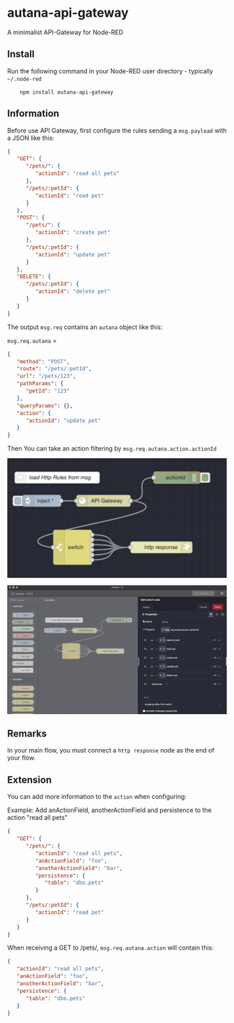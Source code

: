 autana-api-gateway
=====================

A minimalist API-Gateway for Node-RED

## Install

Run the following command in your Node-RED user directory - typically `~/.node-red`

        npm install autana-api-gateway

## Information
   
Before use API Gateway, first configure the rules sending a <code>msg.payload</code> with a JSON like this:

```json
{
   "GET": {
      "/pets/": {
         "actionId": "read all pets"
      },
      "/pets/:petId": {
         "actionId": "read pet"
      }
   },
   "POST": {
      "/pets/": {
         "actionId": "create pet"
      },
      "/pets/:petId": {
         "actionId": "update pet"
      }
   },
   "DELETE": {
      "/pets/:petId": {
         "actionId": "delete pet"
      }
   }
}
```

The output <code>msg.req</code> contains an <code>autana</code> object like 
this:

<code>msg.req.autana</code> =
```json
{
   "method": "POST",
   "route": "/pets/:petId",
   "url": "/pets/123",
   "pathParams": {
      "petId": "123"
   },
   "queryParams": {},
   "action": {
      "actionId": "update pet"
   }
}
```

Then You can take an action filtering by <code>msg.req.autana.action.actionId</code>

![exampleFlow](./examples/mainFlow.png)

![actionId filtering](./examples/mainFlowFiltering.png)

## Remarks

In your main flow, you must connect a <code>http response</code> node as the end of your flow.

## Extension

You can add more information to the <code>action</code> when configuring:

Example: Add anActionField, anotherActionField and persistence to the action "read all pets"

```json
{
   "GET": {
      "/pets/": {
         "actionId": "read all pets",
         "anActionField": "foo",
         "anotherActionField": "bar",
         "persistence": {
            "table": "dbo.pets"
         }
      },
      "/pets/:petId": {
         "actionId": "read pet"
      }
   }
}
```

When receiving a GET to /pets/, <code>msg.req.autana.action</code> will contain this:

```json
{
   "actionId": "read all pets",
   "anActionField": "foo",
   "anotherActionField": "bar",
   "persistence": {
      "table": "dbo.pets"
   }
}
```